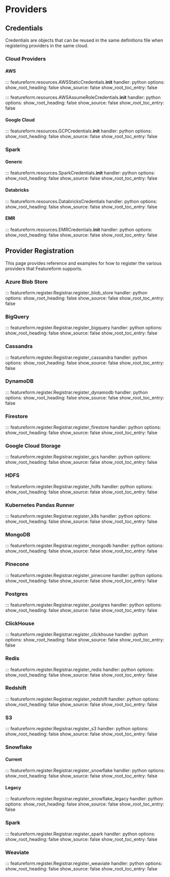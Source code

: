 # Providers

[//]: # (## Capability Matrix)

[//]: # ()
[//]: # (|                         Name                          | Offline | Online | Compute | Storage | Vector | Available in Localmode |)

[//]: # (|:-----------------------------------------------------:|:-------:|:------:|:-------:|:-------:|:------:|------------------------|)

[//]: # (|         [Azure Blob Store]&#40;#azure-blob-store&#41;         |    x    |        |         |    x    |        |                        |)

[//]: # (|                 [BigQuery]&#40;#bigquery&#41;                 |    x    |        |    x    |    x    |        |                        |)

[//]: # (|                [Cassandra]&#40;#cassandra&#41;                |         |   x    |         |    x    |        |                        |)

[//]: # (|                 [DynamoDB]&#40;#dynamodb&#41;                 |         |   x    |         |    x    |        |                        |)

[//]: # (|                [Firestore]&#40;#firestore&#41;                |         |   x    |         |    x    |        |                        |)

[//]: # (|     [Google Cloud Storage]&#40;#google-cloud-storage&#41;     |    x    |        |         |    x    |        |                        |)

[//]: # (|                     [HDFS]&#40;#hdfs&#41;                     |    x    |        |         |    x    |        |                        |)

[//]: # (| [Kubernetes Pandas Runner]&#40;#kubernetes-pandas-runner&#41; |    x    |        |    x    |         |        |                        |)

[//]: # (|                  [MongoDB]&#40;#mongodb&#41;                  |         |   x    |         |    x    |        |                        |)

[//]: # (|                 [Pinecone]&#40;#pinecone&#41;                 |         |   x    |         |    x    |   x    | x                      |)

[//]: # (|                 [Postgres]&#40;#postgres&#41;                 |    x    |        |    x    |    x    |        |                        |)

[//]: # (|                    [Redis]&#40;#redis&#41;                    |         |   x    |         |    x    |   x    |                        |)

[//]: # (|                 [Redshift]&#40;#redshift&#41;                 |    x    |        |    x    |    x    |        |                        |)

[//]: # (|                       [S3]&#40;#s3&#41;                       |    x    |        |         |    x    |        |                        |)

[//]: # (|                [Snowflake]&#40;#snowflake&#41;                |    x    |        |    x    |    x    |        |                        |)

[//]: # (|                [ClickHouse]&#40;#clickhouse&#41;               |    x    |        |    x    |    x    |        |                        |)

[//]: # (|                    [Spark]&#40;#spark&#41;                    |    x    |        |    x    |         |        |                        |)

[//]: # (|                 [Weaviate]&#40;#weaviate&#41;                 |         |   x    |         |    x    |   x    | x                      |)

## Credentials

Credentials are objects that can be reused in the same definitions file when registering providers in the same cloud.

### Cloud Providers

#### AWS

::: featureform.resources.AWSStaticCredentials.__init__
    handler: python
    options:
        show_root_heading: false
        show_source: false
        show_root_toc_entry: false

::: featureform.resources.AWSAssumeRoleCredentials.__init__
    handler: python
    options:
        show_root_heading: false
        show_source: false
        show_root_toc_entry: false

#### Google Cloud

::: featureform.resources.GCPCredentials.__init__
    handler: python
    options:
        show_root_heading: false
        show_source: false
        show_root_toc_entry: false

### Spark

#### Generic

::: featureform.resources.SparkCredentials.__init__
    handler: python
    options:
        show_root_heading: false
        show_source: false
        show_root_toc_entry: false

#### Databricks

::: featureform.resources.DatabricksCredentials
    handler: python
    options:
        show_root_heading: false
        show_source: false
        show_root_toc_entry: false

#### EMR

::: featureform.resources.EMRCredentials.__init__
    handler: python
    options:
        show_root_heading: false
        show_source: false
        show_root_toc_entry: false

## Provider Registration

This page provides reference and examples for how to register the various providers that Featureform supports.

### Azure Blob Store

::: featureform.register.Registrar.register_blob_store
    handler: python
    options:
        show_root_heading: false
        show_source: false
        show_root_toc_entry: false

### BigQuery

::: featureform.register.Registrar.register_bigquery
    handler: python
    options:
        show_root_heading: false
        show_source: false
        show_root_toc_entry: false

### Cassandra

::: featureform.register.Registrar.register_cassandra
    handler: python
    options:
        show_root_heading: false
        show_source: false
        show_root_toc_entry: false

### DynamoDB

::: featureform.register.Registrar.register_dynamodb
    handler: python
    options:
        show_root_heading: false
        show_source: false
        show_root_toc_entry: false

### Firestore

::: featureform.register.Registrar.register_firestore
    handler: python
    options:
        show_root_heading: false
        show_source: false
        show_root_toc_entry: false

### Google Cloud Storage

::: featureform.register.Registrar.register_gcs
    handler: python
    options:
        show_root_heading: false
        show_source: false
        show_root_toc_entry: false

### HDFS

::: featureform.register.Registrar.register_hdfs
    handler: python
    options:
        show_root_heading: false
        show_source: false
        show_root_toc_entry: false

### Kubernetes Pandas Runner

::: featureform.register.Registrar.register_k8s
    handler: python
    options:
        show_root_heading: false
        show_source: false
        show_root_toc_entry: false

### MongoDB

::: featureform.register.Registrar.register_mongodb
    handler: python
    options:
        show_root_heading: false
        show_source: false
        show_root_toc_entry: false

### Pinecone

::: featureform.register.Registrar.register_pinecone
    handler: python
    options:
        show_root_heading: false
        show_source: false
        show_root_toc_entry: false

### Postgres

::: featureform.register.Registrar.register_postgres
    handler: python
    options:
        show_root_heading: false
        show_source: false
        show_root_toc_entry: false

### ClickHouse

::: featureform.register.Registrar.register_clickhouse
    handler: python
    options:
        show_root_heading: false
        show_source: false
        show_root_toc_entry: false

### Redis

::: featureform.register.Registrar.register_redis
    handler: python
    options:
        show_root_heading: false
        show_source: false
        show_root_toc_entry: false

### Redshift

::: featureform.register.Registrar.register_redshift
    handler: python
    options:
        show_root_heading: false
        show_source: false
        show_root_toc_entry: false

### S3

::: featureform.register.Registrar.register_s3
    handler: python
    options:
        show_root_heading: false
        show_source: false
        show_root_toc_entry: false

### Snowflake

#### Current

::: featureform.register.Registrar.register_snowflake
    handler: python
    options:
        show_root_heading: false
        show_source: false
        show_root_toc_entry: false

#### Legacy

::: featureform.register.Registrar.register_snowflake_legacy
    handler: python
    options:
        show_root_heading: false
        show_source: false
        show_root_toc_entry: false

### Spark

::: featureform.register.Registrar.register_spark
    handler: python
    options:
        show_root_heading: false
        show_source: false
        show_root_toc_entry: false

### Weaviate

::: featureform.register.Registrar.register_weaviate
    handler: python
    options:
        show_root_heading: false
        show_source: false
        show_root_toc_entry: false
